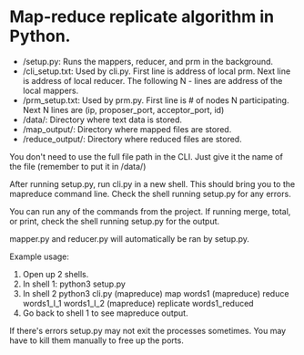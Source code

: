 # Map-reduce replicate algorithm in Python.

- /setup.py: Runs the mappers, reducer, and prm in the background.
- /cli_setup.txt: Used by cli.py. First line is address of local prm. Next line is address of local reducer. The following N - lines are address of the local mappers.
- /prm_setup.txt: Used by prm.py. First line is # of nodes N participating. Next N lines are (ip, proposer_port, acceptor_port, id)
- /data/: Directory where text data is stored.
- /map_output/: Directory where mapped files are stored.
- /reduce_output/: Directory where reduced files are stored.

You don't need to use the full file path in the CLI. Just give it the name of the file (remember to put it in /data/)

After running setup.py, run cli.py in a new shell. This should bring you to the mapreduce command line. Check the shell running setup.py for any errors.

You can run any of the commands from the project. If running merge, total, or print, check the shell running setup.py for the output.

mapper.py and reducer.py will automatically be ran by setup.py.

Example usage:
1. Open up 2 shells.
2. In shell 1: 
	python3 setup.py
3. In shell 2
	python3 cli.py
	(mapreduce) map words1
	(mapreduce) reduce words1_I_1 words1_I_2
	(mapreduce) replicate words1_reduced
4. Go back to shell 1 to see mapreduce output.

If there's errors setup.py may not exit the processes sometimes. You may have to kill them manually to free up the ports.
